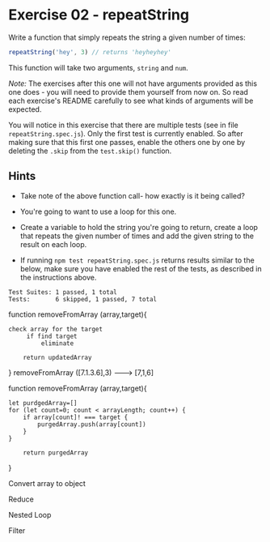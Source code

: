 # Exercise 02 - repeatString

Write a function that simply repeats the string a given number of times:

```javascript
repeatString('hey', 3) // returns 'heyheyhey'
```

This function will take two arguments, `string` and `num`.

*Note:* The exercises after this one will not have arguments provided as this one does - you will need to provide them yourself from now on. So read each exercise's README carefully to see what kinds of arguments will be expected.

You will notice in this exercise that there are multiple tests (see in file `repeatString.spec.js`). Only the first test is currently enabled. So after making sure that this first one passes, enable the others one by one by deleting the `.skip` from the `test.skip()` function.


## Hints

- Take note of the above function call- how exactly is it being called?

- You're going to want to use a loop for this one.

- Create a variable to hold the string you're going to return, create a loop that repeats the given number of times and add the given string to the result on each loop.

- If running `npm test repeatString.spec.js` returns results similar to the below, make sure you have enabled the rest of the tests, as described in the instructions above.

```
Test Suites: 1 passed, 1 total
Tests:       6 skipped, 1 passed, 7 total
```


function removeFromArray (array,target){
    
    check array for the target
         if find target 
             eliminate 

        return updatedArray
}
removeFromArray ([7.1.3.6],3) ---> [7,1,6]


function removeFromArray (array,target){
    
    let purdgedArray=[]
    for (let count=0; count < arrayLength; count++) {
        if array[count]! === target {
            purgedArray.push(array[count])
        }
    } 

        return purgedArray
}

Convert array to object 

Reduce 

Nested Loop 

Filter 

